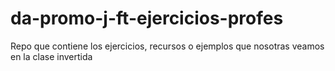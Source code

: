 # da-promo-j-ft-ejercicios-profes
Repo que contiene los ejercicios, recursos o ejemplos que nosotras veamos en la clase invertida
